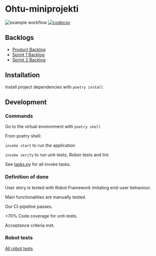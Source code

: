 # Ohtu-miniprojekti
![example workflow](https://github.com/sainigma/ohtu-miniprojekti/workflows/CI/badge.svg)
[![codecov](https://codecov.io/gh/sainigma/ohtu-miniprojekti/branch/main/graph/badge.svg?token=MP92ZQ4DNH)](https://codecov.io/gh/sainigma/ohtu-miniprojekti)

## Backlogs
- [Product Backlog](https://docs.google.com/spreadsheets/d/1UTAB7X3for7kcB7_GlngaTnpXSxTQixwS3AyCQtQa9s/edit#gid=1)
- [Sprint 1 Backlog](https://docs.google.com/spreadsheets/d/1UTAB7X3for7kcB7_GlngaTnpXSxTQixwS3AyCQtQa9s/edit#gid=0)
- [Sprint 2 Backlog](https://docs.google.com/spreadsheets/d/1UTAB7X3for7kcB7_GlngaTnpXSxTQixwS3AyCQtQa9s/edit#gid=8)

## Installation

Install project dependencies with `poetry install`

## Development

### Commands

Go to the virtual environment with `poetry shell`

From poetry shell:

`invoke start` to run the application

`invoke verify` to run unit-tests, Robot-tests and lint.

See [tasks.py](https://github.com/sainigma/ohtu-miniprojekti/blob/main/tasks.py) for all invoke tasks.

### Definition of done

User story is tested with Robot Framework imitating end-user behaviour.

Main functionalities are manually tested.

Our CI-pipeline passes.

\>70% Code coverage for unit-tests.

Acceptance criteria met.

### Robot tests

[All robot tests](https://github.com/sainigma/ohtu-miniprojekti/tree/main/src/tests/robot)
